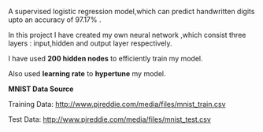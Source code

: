 A supervised logistic regression model,which can predict handwritten digits upto an accuracy of 97.17% .

In this project I have created my own neural network ,which consist three layers : input,hidden and output layer respectively.

I have used **200 hidden nodes** to efficiently train my model.

Also used **learning rate** to **hypertune** my model.

**MNIST Data Source**

Training Data: http://www.pjreddie.com/media/files/mnist_train.csv

Test Data: http://www.pjreddie.com/media/files/mnist_test.csv
